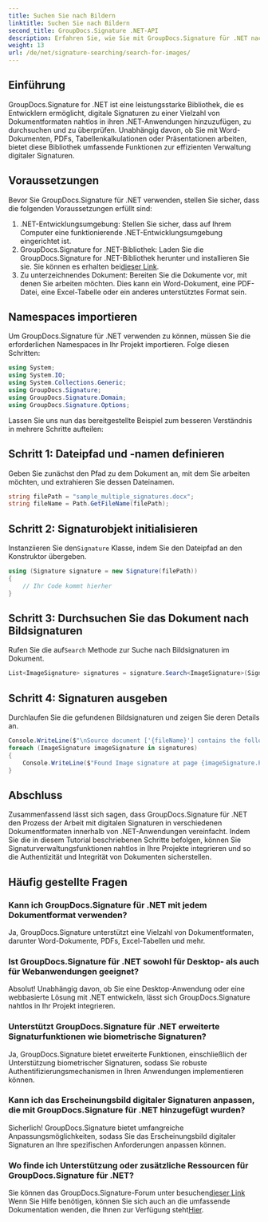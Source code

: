 ```yaml
---
title: Suchen Sie nach Bildern
linktitle: Suchen Sie nach Bildern
second_title: GroupDocs.Signature .NET-API
description: Erfahren Sie, wie Sie mit GroupDocs.Signature für .NET nach Bildern in Dokumenten suchen. Verbessern Sie mühelos die Sicherheit und Integrität von Dokumenten.
weight: 13
url: /de/net/signature-searching/search-for-images/
---
```

## Einführung
GroupDocs.Signature for .NET ist eine leistungsstarke Bibliothek, die es Entwicklern ermöglicht, digitale Signaturen zu einer Vielzahl von Dokumentformaten nahtlos in ihren .NET-Anwendungen hinzuzufügen, zu durchsuchen und zu überprüfen. Unabhängig davon, ob Sie mit Word-Dokumenten, PDFs, Tabellenkalkulationen oder Präsentationen arbeiten, bietet diese Bibliothek umfassende Funktionen zur effizienten Verwaltung digitaler Signaturen.
## Voraussetzungen
Bevor Sie GroupDocs.Signature für .NET verwenden, stellen Sie sicher, dass die folgenden Voraussetzungen erfüllt sind:
1. .NET-Entwicklungsumgebung: Stellen Sie sicher, dass auf Ihrem Computer eine funktionierende .NET-Entwicklungsumgebung eingerichtet ist.
2. GroupDocs.Signature for .NET-Bibliothek: Laden Sie die GroupDocs.Signature for .NET-Bibliothek herunter und installieren Sie sie. Sie können es erhalten bei[dieser Link](https://releases.groupdocs.com/signature/net/).
3. Zu unterzeichnendes Dokument: Bereiten Sie die Dokumente vor, mit denen Sie arbeiten möchten. Dies kann ein Word-Dokument, eine PDF-Datei, eine Excel-Tabelle oder ein anderes unterstütztes Format sein.

## Namespaces importieren
Um GroupDocs.Signature für .NET verwenden zu können, müssen Sie die erforderlichen Namespaces in Ihr Projekt importieren. Folge diesen Schritten:

```csharp
using System;
using System.IO;
using System.Collections.Generic;
using GroupDocs.Signature;
using GroupDocs.Signature.Domain;
using GroupDocs.Signature.Options;
```

Lassen Sie uns nun das bereitgestellte Beispiel zum besseren Verständnis in mehrere Schritte aufteilen:
## Schritt 1: Dateipfad und -namen definieren
Geben Sie zunächst den Pfad zu dem Dokument an, mit dem Sie arbeiten möchten, und extrahieren Sie dessen Dateinamen.
```csharp
string filePath = "sample_multiple_signatures.docx";
string fileName = Path.GetFileName(filePath);
```
## Schritt 2: Signaturobjekt initialisieren
 Instanziieren Sie den`Signature` Klasse, indem Sie den Dateipfad an den Konstruktor übergeben.
```csharp
using (Signature signature = new Signature(filePath))
{
    // Ihr Code kommt hierher
}
```
## Schritt 3: Durchsuchen Sie das Dokument nach Bildsignaturen
 Rufen Sie die auf`Search` Methode zur Suche nach Bildsignaturen im Dokument.
```csharp
List<ImageSignature> signatures = signature.Search<ImageSignature>(SignatureType.Image);
```
## Schritt 4: Signaturen ausgeben
Durchlaufen Sie die gefundenen Bildsignaturen und zeigen Sie deren Details an.
```csharp
Console.WriteLine($"\nSource document ['{fileName}'] contains the following image signature(s).");
foreach (ImageSignature imageSignature in signatures)
{
    Console.WriteLine($"Found Image signature at page {imageSignature.PageNumber} and size {imageSignature.Size}.");
}
```

## Abschluss
Zusammenfassend lässt sich sagen, dass GroupDocs.Signature für .NET den Prozess der Arbeit mit digitalen Signaturen in verschiedenen Dokumentformaten innerhalb von .NET-Anwendungen vereinfacht. Indem Sie die in diesem Tutorial beschriebenen Schritte befolgen, können Sie Signaturverwaltungsfunktionen nahtlos in Ihre Projekte integrieren und so die Authentizität und Integrität von Dokumenten sicherstellen.
## Häufig gestellte Fragen
### Kann ich GroupDocs.Signature für .NET mit jedem Dokumentformat verwenden?
Ja, GroupDocs.Signature unterstützt eine Vielzahl von Dokumentformaten, darunter Word-Dokumente, PDFs, Excel-Tabellen und mehr.
### Ist GroupDocs.Signature für .NET sowohl für Desktop- als auch für Webanwendungen geeignet?
Absolut! Unabhängig davon, ob Sie eine Desktop-Anwendung oder eine webbasierte Lösung mit .NET entwickeln, lässt sich GroupDocs.Signature nahtlos in Ihr Projekt integrieren.
### Unterstützt GroupDocs.Signature für .NET erweiterte Signaturfunktionen wie biometrische Signaturen?
Ja, GroupDocs.Signature bietet erweiterte Funktionen, einschließlich der Unterstützung biometrischer Signaturen, sodass Sie robuste Authentifizierungsmechanismen in Ihren Anwendungen implementieren können.
### Kann ich das Erscheinungsbild digitaler Signaturen anpassen, die mit GroupDocs.Signature für .NET hinzugefügt wurden?
Sicherlich! GroupDocs.Signature bietet umfangreiche Anpassungsmöglichkeiten, sodass Sie das Erscheinungsbild digitaler Signaturen an Ihre spezifischen Anforderungen anpassen können.
### Wo finde ich Unterstützung oder zusätzliche Ressourcen für GroupDocs.Signature für .NET?
 Sie können das GroupDocs.Signature-Forum unter besuchen[dieser Link](https://forum.groupdocs.com/c/signature/13) Wenn Sie Hilfe benötigen, können Sie sich auch an die umfassende Dokumentation wenden, die Ihnen zur Verfügung steht[Hier](https://tutorials.groupdocs.com/signature/net/).